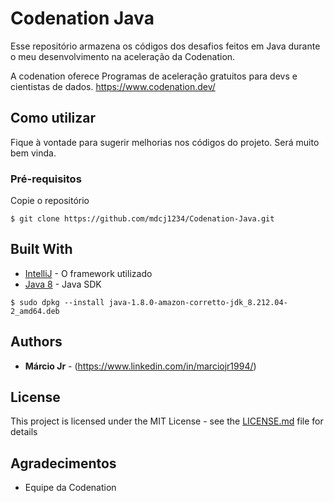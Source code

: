 # Codenation Java

Esse repositório armazena os códigos dos desafios feitos em Java durante o meu desenvolvimento na aceleração da Codenation.

A codenation oferece Programas de aceleração gratuitos para devs e cientistas de dados.
https://www.codenation.dev/

## Como utilizar

Fique à vontade para sugerir melhorias nos códigos do projeto. Será muito bem vinda.

### Pré-requisitos

Copie o repositório

```
$ git clone https://github.com/mdcj1234/Codenation-Java.git
```

## Built With

* [IntelliJ](https://www.jetbrains.com/idea/) - O framework utilizado
* [Java 8](https://www.oracle.com/java/technologies/javase-jdk8-downloads.html) - Java SDK

```
$ sudo dpkg --install java-1.8.0-amazon-corretto-jdk_8.212.04-2_amd64.deb
```

## Authors

* **Márcio Jr** - (https://www.linkedin.com/in/marciojr1994/)

## License

This project is licensed under the MIT License - see the [LICENSE.md](LICENSE.md) file for details

## Agradecimentos

* Equipe da Codenation
